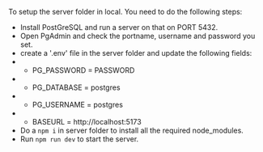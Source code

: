 To setup the server folder in local. You need to do the following steps:
* Install PostGreSQL and run a server on that on PORT  5432. 
* Open PgAdmin and check the portname, username and password you set.
* create a '.env' file in the server folder and update the following fields: 
* * PG_PASSWORD = PASSWORD
* * PG_DATABASE = postgres
* * PG_USERNAME = postgres
* * BASEURL = http://localhost:5173
* Do a `npm i` in server folder to install all the required node_modules.
* Run `npm run dev` to start the server.
